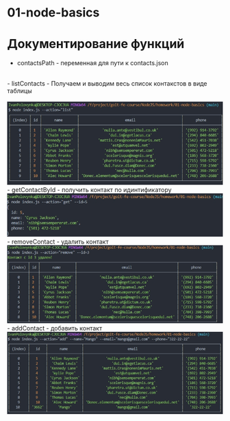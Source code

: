 # 01-node-basics

# Документирование функций

- contactsPath - переменная для пути к contacts.json 
<br/>
- listContacts - Получаем и выводим весь список контакстов в виде таблицы <br/>
<br/>
<img  alt="List"  src="https://raw.githubusercontent.com/transformator98/01-node-basics/main/scrin/list.jpg" /> 
<br/>
- getContactById - получить контакт по идинтификатору 
<br/>
<img  alt="Get"  src="https://raw.githubusercontent.com/transformator98/01-node-basics/main/scrin/get.jpg" />
<br/>
- removeContact - удалить контакт 
<br/>
<img  alt="Remove"  src="https://raw.githubusercontent.com/transformator98/01-node-basics/main/scrin/remove.jpg" />
<br/>
- addContact - добавить контакт 
<br/>
<img  alt="Add"  src="https://raw.githubusercontent.com/transformator98/01-node-basics/main/scrin/add.jpg" />
